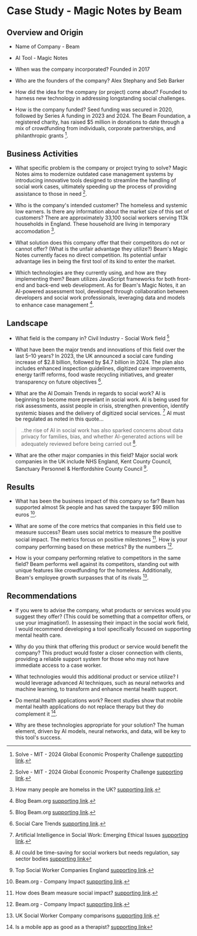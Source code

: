 # Case Study - Magic Notes by Beam

## Overview and Origin

* Name of Company - Beam

* AI Tool - Magic Notes

* When was the company incorporated? Founded in 2017

* Who are the founders of the company? Alex Stephany and Seb Barker

* How did the idea for the company (or project) come about? Founded to harness new technology in addressing longstanding social challenges.

* How is the company funded? Seed funding was secured in 2020, followed by Series A funding in 2023 and 2024. The Beam Foundation, a registered charity, has raised $5 million in donations to date through a mix of crowdfunding from individuals, corporate partnerships, and philanthropic grants [^1].

## Business Activities

* What specific problem is the company or project trying to solve? Magic Notes aims to modernize outdated case management systems by introducing innovative tools designed to streamline the handling of social work cases, ultimately speeding up the process of providing assistance to those in need [^1].

* Who is the company's intended customer? The homeless and systemic low earners. Is there any information about the market size of this set of customers? There are approximately 33,100 social workers serving 113k households in England. These household are living in temporary accomodation [^2].

* What solution does this company offer that their competitors do not or cannot offer? (What is the unfair advantage they utilize?) Beam's Magic Notes currently faces no direct competition. Its potential unfair advantage lies in being the first tool of its kind to enter the market.

* Which technologies are they currently using, and how are they implementing them? Beam utilizes JavaScript frameworks for both front-end and back-end web development. As for Beam's Magic Notes, it an AI-powered assessment tool, developed through collaboration between developers and social work professionals, leveraging data and models to enhance case management [^3].

## Landscape

* What field is the company in? Civil Industry - Social Work field [^3]

* What have been the major trends and innovations of this field over the last 5&ndash;10 years? In 2023, the UK announced a social care funding increase of $2.8 billion, followed by $4.7 billion in 2024. The plan also includes enhanced inspection guidelines, digitized care improvements, energy tariff reforms, food waste recycling initiatives, and greater transparency on future objectives [^4].

* What are the AI Domain Trends in regards to social work? AI is beginning to become more prevelant in social work. AI is being used for risk assessments, assist people in crisis, strengthen prevention, identify systemic biases and the delivery of digitized social services. [^9] AI must be regulated as noted in this quote... 
> ..the rise of AI in social work has also sparked concerns about data privacy for families, bias, and whether AI-generated actions will be adequately reviewed before being carried out [^10].

* What are the other major companies in this field? Major social work companies in the UK include NHS England, Kent County Council, Sanctuary Personnel & Hertfordshire County Council [^5].


## Results

* What has been the business impact of this company so far? Beam has supported almost 5k people and has saved the taxpayer $90 million euros [^6].

* What are some of the core metrics that companies in this field use to measure success? Beam uses social metrics to measure the positive social impact. The metrics forcus on positive milestones [^7]. How is your company performing based on these metrics?  By the numbers [^6].

* How is your company performing relative to competitors in the same field? Beam performs well against its competitors, standing out with unique features like crowdfunding for the homeless. Additionally, Beam's employee growth surpasses that of its rivals [^8].


## Recommendations

* If you were to advise the company, what products or services would you suggest they offer? (This could be something that a competitor offers, or use your imagination!). In assessing their impact in the social work field, I would recommend developing a tool specifically focused on supporting mental health care.

* Why do you think that offering this product or service would benefit the company? This product would foster a closer connection with clients, providing a reliable support system for those who may not have immediate access to a case worker.

* What technologies would this additional product or service utilize? I would leverage advanced AI techniques, such as neural networks and machine learning, to transform and enhance mental health support. 

* Do mental health applications work? Recent studies show that mobile mental health applications do not replace therapy but they do complement it [^11]. 

* Why are these technologies appropriate for your solution? The human element, driven by AI models, neural networks, and data, will be key to this tool's success.


[^1]: Solve - MIT - 2024 Global Economic Prosperity Challenge [supporting link](https://solve.mit.edu/challenges/2024-global-economic-prosperity-challenge/solutions/88194).
[^2]: How many people are homelss in the UK? [supporting link](https://www.bigissue.com/news/housing/how-many-people-are-homeless-in-the-uk-and-what-can-you-do-about-it/).
[^3]: Blog Beam.org [supporting link](https://blog.beam.org/).
[^4]: Social Care Trends [supporting link](https://www.charecruitment.com/blog/2022/12/social-care-trends-to-watch-out-for-in-2023?source=google.com).
[^5]: Top Social Worker Companies England [supporting link](https://www.glassdoor.com/Explore/top-social-worker-companies-england_IO.4,17_IL.28,35_IS7287.htm).
[^6]: Beam.org - Company Impact [supporting link](https://beam.org/company-impact).
[^7]: How does Beam measure social impact? [supporting link](https://help.beam.org/en/articles/2794725-how-does-beam-measure-social-impact).
[^8]: UK Social Worker Company comparisons [supporting link](https://growjo.com/company/BEAM).
[^9]: Artificial Intelligence in Social Work: Emerging Ethical Issues [supporting link](https://jswve.org/volume-20/issue-2/item-05/#:~:text=AI%20is%20being%20used%20to,service%20outcomes%2C%20among%20other%20uses).
[^10]: AI could be time-saving for social workers but needs regulation, say sector bodies [supporting link](https://www.communitycare.co.uk/2024/10/04/ai-could-be-time-saving-for-social-workers-but-needs-regulation-say-sector-bodies/)
[^11]: Is a mobile app as good as a therapist? [supporting link](https://www.health.harvard.edu/blog/is-a-mobile-app-as-good-as-a-therapist-202202072683)